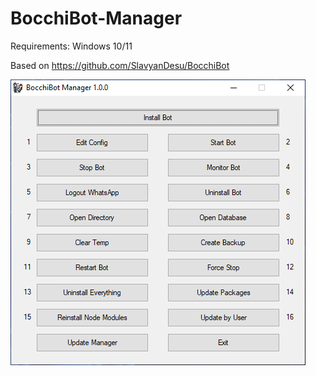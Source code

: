 # BocchiBot-Manager
Requirements: Windows 10/11

Based on https://github.com/SlavyanDesu/BocchiBot

![BocchiBot-Manager](./BocchiBot-Manager.png)
